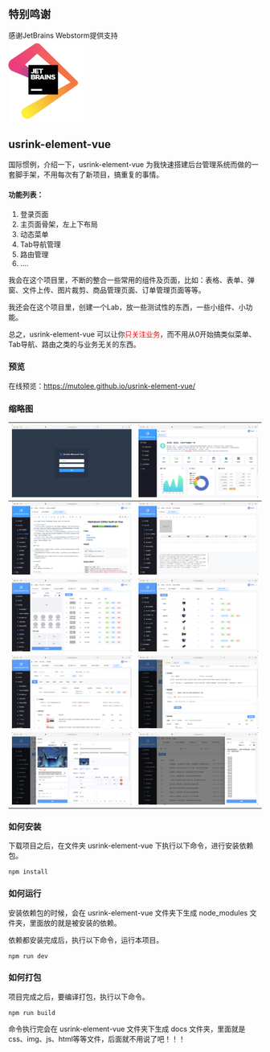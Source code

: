 ## 特别鸣谢 
感谢JetBrains Webstorm提供支持<br>
<img src="https://github.com/mutolee/usrink-element-vue/blob/branch-develop/public/res/imgs/Jet.png?raw=true" width=150>

## usrink-element-vue

国际惯例，介绍一下，usrink-element-vue 为我快速搭建后台管理系统而做的一套脚手架，不用每次有了新项目，搞重复的事情。

#### 功能列表：
1. 登录页面
2. 主页面骨架，左上下布局
3. 动态菜单
4. Tab导航管理
5. 路由管理
6. ....

我会在这个项目里，不断的整合一些常用的组件及页面，比如：表格、表单、弹窗、文件上传、图片裁剪、商品管理页面、订单管理页面等等。

我还会在这个项目里，创建一个Lab，放一些测试性的东西，一些小组件、小功能。

总之，usrink-element-vue 可以让你<span style="color: red">只关注业务</span>，而不用从0开始搞类似菜单、Tab导航、路由之类的与业务无关的东西。

### 预览

在线预览：https://mutolee.github.io/usrink-element-vue/

### 缩略图

| <img src="https://github.com/mutolee/usrink-element-vue/blob/branch-develop/public/res/imgs/thumb/thumb_1.png?raw=true"> | <img src="https://github.com/mutolee/usrink-element-vue/blob/branch-develop/public/res/imgs/thumb/thumb_2.png?raw=true">  |
|--------------------------------------------------------------------------------------------------------------------------|---------------------------------------------------------------------------------------------------------------------------|
| <img src="https://github.com/mutolee/usrink-element-vue/blob/branch-develop/public/res/imgs/thumb/thumb_3.png?raw=true"> | <img src="https://github.com/mutolee/usrink-element-vue/blob/branch-develop/public/res/imgs/thumb/thumb_4.jpg?raw=true">  | 
| <img src="https://github.com/mutolee/usrink-element-vue/blob/branch-develop/public/res/imgs/thumb/thumb_5.jpg?raw=true"> | <img src="https://github.com/mutolee/usrink-element-vue/blob/branch-develop/public/res/imgs/thumb/thumb_6.jpg?raw=true">  | 
| <img src="https://github.com/mutolee/usrink-element-vue/blob/branch-develop/public/res/imgs/thumb/thumb_7.jpg?raw=true"> | <img src="https://github.com/mutolee/usrink-element-vue/blob/branch-develop/public/res/imgs/thumb/thumb_8.jpg?raw=true">  | 
| <img src="https://github.com/mutolee/usrink-element-vue/blob/branch-develop/public/res/imgs/thumb/thumb_9.jpg?raw=true"> | <img src="https://github.com/mutolee/usrink-element-vue/blob/branch-develop/public/res/imgs/thumb/thumb_10.jpg?raw=true"> | 

### 如何安装

下载项目之后，在文件夹 usrink-element-vue 下执行以下命令，进行安装依赖包。

```
npm install
```

### 如何运行

安装依赖包的时候，会在 usrink-element-vue 文件夹下生成 node_modules 文件夹，里面放的就是被安装的依赖。

依赖都安装完成后，执行以下命令，运行本项目。

```
npm run dev
```

### 如何打包

项目完成之后，要编译打包，执行以下命令。

```
npm run build
```

命令执行完会在 usrink-element-vue 文件夹下生成 docs 文件夹，里面就是css、img、js、html等等文件，后面就不用说了吧！！！


